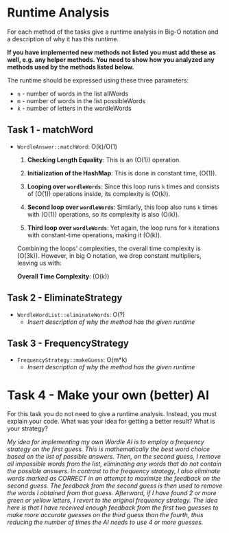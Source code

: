 # Runtime Analysis
For each method of the tasks give a runtime analysis in Big-O notation and a description of why it has this runtime.

**If you have implemented new methods not listed you must add these as well, e.g. any helper methods. You need to show how you analyzed any methods used by the methods listed below.**

The runtime should be expressed using these three parameters:
   * `n` - number of words in the list allWords
   * `m` - number of words in the list possibleWords
   * `k` - number of letters in the wordleWords


## Task 1 - matchWord
* `WordleAnswer::matchWord`: O(k)/O(1)
    1. **Checking Length Equality**: This is an \(O(1)\) operation.
   
    2. **Initialization of the HashMap**: This is done in constant time, \(O(1)\).
    
    3. **Looping over `wordleWords`**:
    Since this loop runs `k` times and consists of \(O(1)\) operations inside, its complexity is \(O(k)\).
    
    4. **Second loop over `wordleWords`**:
    Similarly, this loop also runs `k` times with \(O(1)\) operations, so its complexity is also \(O(k)\).
    
    5. **Third loop over `wordleWords`**:
    Yet again, the loop runs for `k` iterations with constant-time operations, making it \(O(k)\).

    Combining the loops' complexities, the overall time complexity is \(O(3k)\). However, in big O notation, we drop constant multipliers, leaving us with:

    **Overall Time Complexity**: \(O(k)\)


## Task 2 - EliminateStrategy
* `WordleWordList::eliminateWords`: O(?)
    * *Insert description of why the method has the given runtime*

## Task 3 - FrequencyStrategy
* `FrequencyStrategy::makeGuess`: O(m*k)
    * *Insert description of why the method has the given runtime*



# Task 4 - Make your own (better) AI
For this task you do not need to give a runtime analysis. 
Instead, you must explain your code. What was your idea for getting a better result? What is your strategy?

*My idea for implementing my own Wordle AI is to employ a frequency strategy on the first guess. This is mathematically the best word choice based on the list of possible answers. Then, on the second guess, I remove all impossible words from the list, eliminating any words that do not contain the possible answers. In contrast to the frequency strategy, I also eliminate words marked as CORRECT in an attempt to maximize the feedback on the second guess. The feedback from the second guess is then used to remove the words I obtained from that guess. Afterward, if I have found 2 or more green or yellow letters, I revert to the original frequency strategy. The idea here is that I have received enough feedback from the first two guesses to make more accurate guesses on the third guess than the fourth, thus reducing the number of times the AI needs to use 4 or more guesses.*
